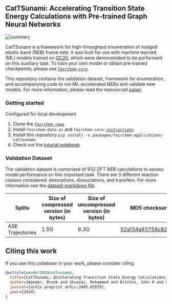 ## CatTSunami: Accelerating Transition State Energy Calculations with Pre-trained Graph Neural Networks

![summary](https://github.com/Open-Catalyst-Project/CatTSunami/blob/master/summary_fig.png)

CatTSunami is a framework for high-throughput enumeration of nudged elastic band (NEB) frame sets. It was built for use with machine learned (ML) models trained on [OC20](https://arxiv.org/abs/2010.09990), which were demonstrated to be performant on this auxiliary task. To train your own model or obtain pre-trained checkpoints, please see [`fairchem-core`](https://github.com/FAIR-Chem/fairchem/tree/cattsunami-package/src/fairchem/core).

This repository contains the validation dataset, framework for enumeration, and accompanying code to run ML-accelerated NEBs and validate new models. For more information, please read the manuscript [paper](https://arxiv.org/abs/2405.02078).

### Getting started
Configured for local development
1. Clone the [`fairchem repo`](https://github.com/FAIR-Chem/fairchem/tree/main) 
2. Install `fairchem-data-oc` and `fairchem-core`:  [`instructions`](https://fair-chem.github.io/core/install.html)
3. Install this repository `pip install -e packages/fairchem-applications-cattsunami`
4. Check out the [tutorial notebook](https://github.com/FAIR-Chem/fairchem/tree/main/src/fairchem/applications/cattsunami/tutorial/workbook.ipynb)


### Validation Dataset
The validation dataset is comprised of 932 DFT NEB calculations to assess model performance on this important task. There are 3 different reaction classes considered: desorptions, dissociations, and transfers. For more information see the [dataset markdown file](https://github.com/Open-Catalyst-Project/CatTSunami/blob/master/DATASET.md).

|Splits |Size of compressed version (in bytes)  |Size of uncompressed version (in bytes)    | MD5 checksum (download link)   |
|---    |---    |---    |---    |
|ASE Trajectories   |1.5G  |6.3G   | [52af34a93758c82fae951e52af445089](https://dl.fbaipublicfiles.com/opencatalystproject/data/oc20neb/oc20neb_dft_trajectories_04_23_24.tar.gz)   |



## Citing this work

If you use this codebase in your work, please consider citing:

```bibtex
@article{wander2024cattsunami,
  title={CatTSunami: Accelerating Transition State Energy Calculations with Pre-trained Graph Neural Networks},
  author={Wander, Brook and Shuaibi, Muhammed and Kitchin, John R and Ulissi, Zachary W and Zitnick, C Lawrence},
  journal={arXiv preprint arXiv:2405.02078},
  year={2024}
}
```
